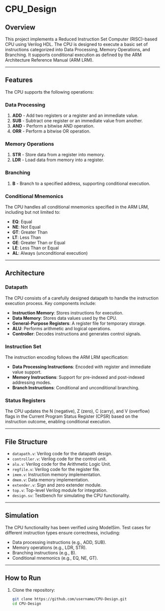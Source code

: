 # CPU_Design


## Overview
This project implements a Reduced Instruction Set Computer (RISC)-based CPU using Verilog HDL. The CPU is designed to execute a basic set of instructions categorized into Data Processing, Memory Operations, and Branching. It supports conditional execution as defined by the ARM Architecture Reference Manual (ARM LRM).

---

## Features
The CPU supports the following operations:

### Data Processing
1. **ADD** - Add two registers or a register and an immediate value.
2. **SUB** - Subtract one register or an immediate value from another.
3. **AND** - Perform a bitwise AND operation.
4. **ORR** - Perform a bitwise OR operation.

### Memory Operations
1. **STR** - Store data from a register into memory.
2. **LDR** - Load data from memory into a register.

### Branching
1. **B** - Branch to a specified address, supporting conditional execution.

### Conditional Mnemonics
The CPU handles all conditional mnemonics specified in the ARM LRM, including but not limited to:
- **EQ**: Equal
- **NE**: Not Equal
- **GT**: Greater Than
- **LT**: Less Than
- **GE**: Greater Than or Equal
- **LE**: Less Than or Equal
- **AL**: Always (unconditional execution)

---

## Architecture

### Datapath
The CPU consists of a carefully designed datapath to handle the instruction execution process. Key components include:
- **Instruction Memory**: Stores instructions for execution.
- **Data Memory**: Stores data values used by the CPU.
- **General-Purpose Registers**: A register file for temporary storage.
- **ALU**: Performs arithmetic and logical operations.
- **Controller**: Decodes instructions and generates control signals.

### Instruction Set
The instruction encoding follows the ARM LRM specification:
- **Data Processing Instructions**: Encoded with register and immediate value support.
- **Memory Instructions**: Support for pre-indexed and post-indexed addressing modes.
- **Branch Instructions**: Conditional and unconditional branching.

### Status Registers
The CPU updates the N (negative), Z (zero), C (carry), and V (overflow) flags in the Current Program Status Register (CPSR) based on the instruction outcome, enabling conditional execution.

---

## File Structure
- `datapath.v`: Verilog code for the datapath design.
- `controller.v`: Verilog code for the control unit.
- `alu.v`: Verilog code for the Arithmetic Logic Unit.
- `regfile.v`: Verilog code for the register file.
- `imem.v`: Instruction memory implementation.
- `dmem.v`: Data memory implementation.
- `extender.v`: Sign and zero extender module.
- `top.v`: Top-level Verilog module for integration.
- `design.sv`: Testbench for simulating the CPU functionality.

---

## Simulation
The CPU functionality has been verified using ModelSim. Test cases for different instruction types ensure correctness, including:
- Data processing instructions (e.g., ADD, SUB).
- Memory operations (e.g., LDR, STR).
- Branching instructions (e.g., B).
- Conditional mnemonics (e.g., EQ, NE, GT).

---

## How to Run
1. Clone the repository:
   ```bash
   git clone https://github.com/username/CPU-Design.git
   cd CPU-Design

